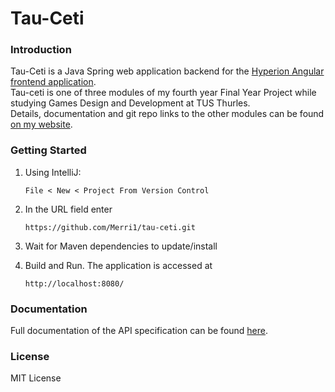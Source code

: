 # Tau-Ceti

### Introduction
Tau-Ceti is a Java Spring web application backend for the [Hyperion Angular frontend application](https://github.com/Merri1/hyperion).
<br>
Tau-ceti is one of three modules of my fourth year Final Year Project while studying Games Design and Development at TUS Thurles.
<br>
Details, documentation and git repo links to the other modules can be found [on my website](https://merri1.github.io).


### Getting Started
1.	Using IntelliJ:

        File < New < Project From Version Control
2.  In the URL field enter

        https://github.com/Merri1/tau-ceti.git
3.  Wait for Maven dependencies to update/install
4.  Build and Run. The application is accessed at

        http://localhost:8080/

### Documentation
Full documentation of the API specification can be found [here](https://merri1.github.io/pages/tau-ceti/tau-ceti.html).

### License
MIT License